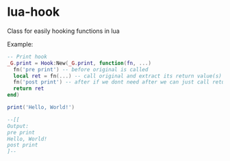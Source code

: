 # lua-hook
Class for easily hooking functions in lua

Example:

```lua
-- Print hook
_G.print = Hook:New(_G.print, function(fn, ...)
  fn('pre print') -- before original is called
  local ret = fn(...) -- call original and extract its return value(s) so we can run a poost hook before returning the results
  fn('post print') -- after if we dont need after we can just call return fn(...)
  return ret
end)

print('Hello, World!')

--[[
Output:
pre print
Hello, World!
post print
]--
```
